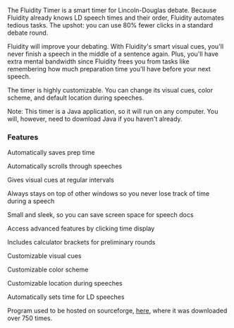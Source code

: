 

The Fluidity Timer is a smart timer for Lincoln-Douglas debate. Because Fluidity already knows LD speech times and their order, Fluidity automates tedious tasks. The upshot: you can use 80% fewer clicks in a standard debate round. 

Fluidity will improve your debating. With Fluidity's smart visual cues, you'll never finish a speech in the middle of a sentence again. Plus, you'll have extra mental bandwidth since Fluidity frees you from tasks like remembering how much preparation time you'll have before your next speech.

The timer is highly customizable. You can change its visual cues, color scheme, and default location during speeches. 

Note: This timer is a Java application, so it will run on any computer. You will, however, need to download Java if you haven't already.

### Features
Automatically saves prep time

Automatically scrolls through speeches

Gives visual cues at regular intervals

Always stays on top of other windows so you never lose track of time during a speech

Small and sleek, so you can save screen space for speech docs

Access advanced features by clicking time display

Includes calculator brackets for preliminary rounds

Customizable visual cues

Customizable color scheme

Customizable location during speeches

Automatically sets time for LD speeches


Program used to be hosted on sourceforge, [here](https://sourceforge.net/projects/fluiditytimer/files/), where it was downloaded over 750 times.
